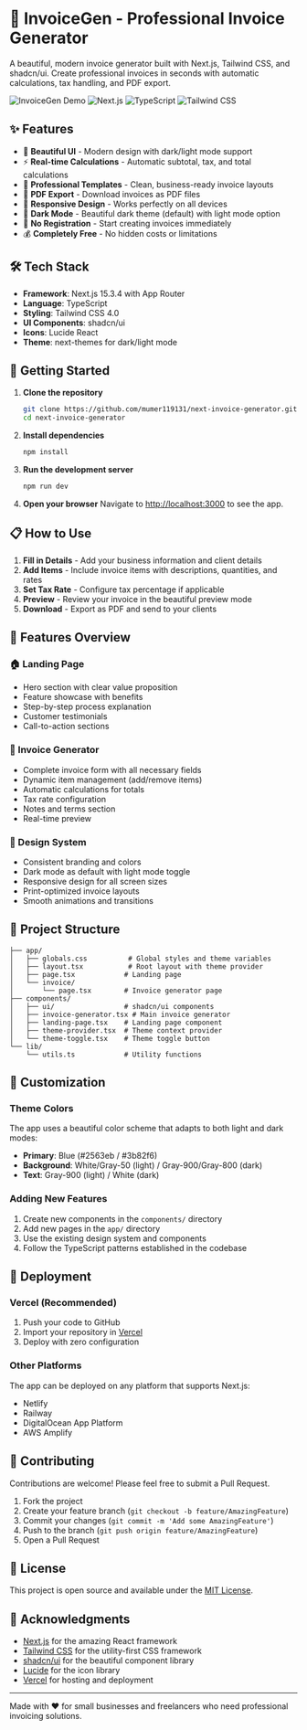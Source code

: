 # 🧾 InvoiceGen - Professional Invoice Generator

A beautiful, modern invoice generator built with Next.js, Tailwind CSS, and shadcn/ui. Create professional invoices in seconds with automatic calculations, tax handling, and PDF export.

![InvoiceGen Demo](https://img.shields.io/badge/Demo-Live-brightgreen)
![Next.js](https://img.shields.io/badge/Next.js-15.3.4-black)
![TypeScript](https://img.shields.io/badge/TypeScript-5.0-blue)
![Tailwind CSS](https://img.shields.io/badge/Tailwind%20CSS-4.0-38bdf8)

## ✨ Features

- 🎨 **Beautiful UI** - Modern design with dark/light mode support
- ⚡ **Real-time Calculations** - Automatic subtotal, tax, and total calculations
- 📄 **Professional Templates** - Clean, business-ready invoice layouts
- 💾 **PDF Export** - Download invoices as PDF files
- 📱 **Responsive Design** - Works perfectly on all devices
- 🌙 **Dark Mode** - Beautiful dark theme (default) with light mode option
- 🚀 **No Registration** - Start creating invoices immediately
- 💰 **Completely Free** - No hidden costs or limitations

## 🛠️ Tech Stack

- **Framework**: Next.js 15.3.4 with App Router
- **Language**: TypeScript
- **Styling**: Tailwind CSS 4.0
- **UI Components**: shadcn/ui
- **Icons**: Lucide React
- **Theme**: next-themes for dark/light mode

## 🚀 Getting Started

1. **Clone the repository**
   ```bash
   git clone https://github.com/mumer119131/next-invoice-generator.git
   cd next-invoice-generator
   ```

2. **Install dependencies**
   ```bash
   npm install
   ```

3. **Run the development server**
   ```bash
   npm run dev
   ```

4. **Open your browser**
   Navigate to [http://localhost:3000](http://localhost:3000) to see the app.

## 📋 How to Use

1. **Fill in Details** - Add your business information and client details
2. **Add Items** - Include invoice items with descriptions, quantities, and rates
3. **Set Tax Rate** - Configure tax percentage if applicable
4. **Preview** - Review your invoice in the beautiful preview mode
5. **Download** - Export as PDF and send to your clients

## 🎯 Features Overview

### 🏠 Landing Page
- Hero section with clear value proposition
- Feature showcase with benefits
- Step-by-step process explanation
- Customer testimonials
- Call-to-action sections

### 🧾 Invoice Generator
- Complete invoice form with all necessary fields
- Dynamic item management (add/remove items)
- Automatic calculations for totals
- Tax rate configuration
- Notes and terms section
- Real-time preview

### 🎨 Design System
- Consistent branding and colors
- Dark mode as default with light mode toggle
- Responsive design for all screen sizes
- Print-optimized invoice layouts
- Smooth animations and transitions

## 📁 Project Structure

```
├── app/
│   ├── globals.css          # Global styles and theme variables
│   ├── layout.tsx           # Root layout with theme provider
│   ├── page.tsx            # Landing page
│   └── invoice/
│       └── page.tsx        # Invoice generator page
├── components/
│   ├── ui/                 # shadcn/ui components
│   ├── invoice-generator.tsx # Main invoice generator
│   ├── landing-page.tsx    # Landing page component
│   ├── theme-provider.tsx  # Theme context provider
│   └── theme-toggle.tsx    # Theme toggle button
└── lib/
    └── utils.ts            # Utility functions
```

## 🎨 Customization

### Theme Colors
The app uses a beautiful color scheme that adapts to both light and dark modes:
- **Primary**: Blue (#2563eb / #3b82f6)
- **Background**: White/Gray-50 (light) / Gray-900/Gray-800 (dark)
- **Text**: Gray-900 (light) / White (dark)

### Adding New Features
1. Create new components in the `components/` directory
2. Add new pages in the `app/` directory
3. Use the existing design system and components
4. Follow the TypeScript patterns established in the codebase

## 🚀 Deployment

### Vercel (Recommended)
1. Push your code to GitHub
2. Import your repository in [Vercel](https://vercel.com)
3. Deploy with zero configuration

### Other Platforms
The app can be deployed on any platform that supports Next.js:
- Netlify
- Railway
- DigitalOcean App Platform
- AWS Amplify

## 🤝 Contributing

Contributions are welcome! Please feel free to submit a Pull Request.

1. Fork the project
2. Create your feature branch (`git checkout -b feature/AmazingFeature`)
3. Commit your changes (`git commit -m 'Add some AmazingFeature'`)
4. Push to the branch (`git push origin feature/AmazingFeature`)
5. Open a Pull Request

## 📝 License

This project is open source and available under the [MIT License](LICENSE).

## 🙏 Acknowledgments

- [Next.js](https://nextjs.org/) for the amazing React framework
- [Tailwind CSS](https://tailwindcss.com/) for the utility-first CSS framework
- [shadcn/ui](https://ui.shadcn.com/) for the beautiful component library
- [Lucide](https://lucide.dev/) for the icon library
- [Vercel](https://vercel.com/) for hosting and deployment

---

Made with ❤️ for small businesses and freelancers who need professional invoicing solutions.
